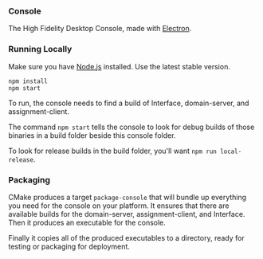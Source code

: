 ### Console

The High Fidelity Desktop Console, made with [Electron](http://electron.atom.io/).

### Running Locally

Make sure you have [Node.js](https://nodejs.org/en/) installed. Use the latest stable version.

```
npm install
npm start
```

To run, the console needs to find a build of Interface, domain-server, and assignment-client.

The command `npm start` tells the console to look for debug builds of those binaries in a build folder beside this console folder.

To look for release builds in the build folder, you'll want `npm run local-release`.

### Packaging

CMake produces a target `package-console` that will bundle up everything you need for the console on your platform.
It ensures that there are available builds for the domain-server, assignment-client, and Interface. Then it produces an executable for the console.

Finally it copies all of the produced executables to a directory, ready for testing or packaging for deployment.
